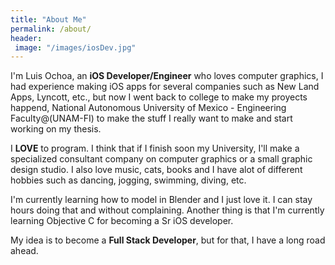 ```yaml
---
title: "About Me"
permalink: /about/
header: 
 image: "/images/iosDev.jpg"
---
```


I'm Luis Ochoa, an **iOS Developer/Engineer** who loves computer graphics, I had experience making iOS apps for several companies
such as New Land Apps, Lyncott, etc., but now I went back to college to make my proyects happend, 
National Autonomous University of Mexico - Engineering Faculty@(UNAM-FI) to make the stuff I really want to make 
and start working on my thesis.

I **LOVE** to program. I think that if I finish soon my University, I'll make a specialized consultant company on 
computer graphics or a small graphic design studio. I also love music, cats, books and I have alot of different 
hobbies such as dancing, jogging, swimming, diving, etc.

I'm currently learning how to model in Blender and I just love it. I can stay hours doing that and without complaining.
Another thing is that I'm currently learning Objective C for becoming a Sr iOS developer.

My idea is to become a **Full Stack Developer**, but for that, I have a long road ahead.

